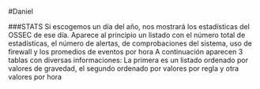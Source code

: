 #Daniel

###STATS
Si escogemos un día del año, nos mostrará los estadísticas del OSSEC de ese día.
Aparece al principio un listado con el número total de estadísticas, el número de alertas, de comprobaciones del sistema, uso de firewall y los promedios de eventos por hora
A continuación aparecen 3 tablas con diversas informaciones: La primera es un listado ordenado por valores de gravedad, el segundo ordenado por valores por regla y otra valores por hora

